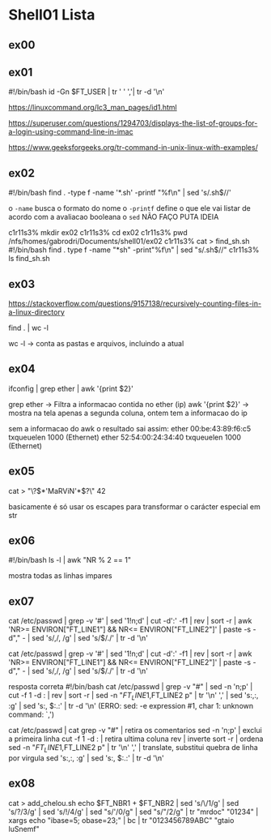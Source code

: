 # Shell01 Lista
## ex00
## ex01
#!/bin/bash
id -Gn $FT_USER | tr ' ' ','| tr -d '\n'

https://linuxcommand.org/lc3_man_pages/id1.html

https://superuser.com/questions/1294703/displays-the-list-of-groups-for-a-login-using-command-line-in-imac

https://www.geeksforgeeks.org/tr-command-in-unix-linux-with-examples/

## ex02
#!/bin/bash
find . -type f -name '*.sh' -printf "%f\n" | sed 's/\.sh$//'

o `-name` busca o formato do nome
o `-printf` define o que ele vai listar de acordo com a avaliacao booleana
o `sed` NÃO FAÇO PUTA IDEIA

c1r11s3% mkdir ex02
c1r11s3% cd ex02
c1r11s3% pwd
/nfs/homes/gabrodri/Documents/shell01/ex02
c1r11s3% cat > find_sh.sh
#!/bin/bash
find . type f -name "*sh" -print"%f\n" | sed "s/\.sh$//"
c1r11s3% ls
find_sh.sh

## ex03
https://stackoverflow.com/questions/9157138/recursively-counting-files-in-a-linux-directory


find . | wc -l

wc -l  → conta as pastas e arquivos, incluindo a atual

## ex04
ifconfig | grep ether | awk '{print $2}'

grep ether → Filtra a informacao contida no ether (ip)
awk '{print $2}' → mostra na tela apenas a segunda coluna, ontem tem a informacao do ip

sem a informacao do awk o resultado sai assim:
ether 00:be:43:89:f6:c5  txqueuelen 1000  (Ethernet)
ether 52:54:00:24:34:40  txqueuelen 1000  (Ethernet)

## ex05
cat > \"\\\?\$\*\'MaRViN\'\*\$\?\\\" 42   	


basicamente é só usar os escapes para transformar o carácter especial em str

## ex06
#!/bin/bash
ls -l | awk "NR % 2 == 1"

mostra todas as linhas impares

## ex07
cat /etc/passwd | grep -v '\#' | sed '1!n;d' | cut -d':' -f1 | rev | sort -r | awk 'NR>= ENVIRON["FT_LINE1"] && NR<= ENVIRON["FT_LINE2"]' | paste -s -d"," - | sed 's/,/, /g' | sed 's/$/./' | tr -d '\n'


cat /etc/passwd | grep -v '\#' | sed '1!n;d' | cut -d':' -f1 | rev | sort -r | awk 'NR>= ENVIRON["FT_LINE1"] && NR<= ENVIRON["FT_LINE2"]' | paste -s -d"," - | sed 's/,/, /g' | sed 's/$/./' | tr -d '\n'

resposta correta
#!/bin/bash
cat /etc/passwd | grep -v "#" | sed -n 'n;p' | cut -f 1 -d : | rev | sort -r | sed -n "$FT_LINE1,$FT_LINE2 p" | tr '\n' ',' | sed 's:,:, :g' | sed 's:, $:.:' | tr -d '\n' 
(ERRO: sed: -e expression #1, char 1: unknown command: `,')

cat /etc/passwd |  cat
grep -v "#" |  retira os comentarios
sed -n 'n;p' |  exclui a primeira linha
cut -f 1 -d : |  retira ultima coluna
rev |  inverte
sort -r | ordena
sed -n "$FT_LINE1,$FT_LINE2 p" | 
tr '\n' ',' |  translate, substitui quebra de linha por virgula
sed 's:,:, :g' | 
sed 's:, $:.:' | 
tr -d '\n'

## ex08
cat > add_chelou.sh
echo $FT_NBR1 + $FT_NBR2 | sed 's/\\/1/g' | sed 's/?/3/g' | sed 's/!/4/g' | sed "s/\'/0/g" | sed "s/\"/2/g" | tr "mrdoc" "01234" | xargs echo "ibase=5; obase=23;" | bc | tr "0123456789ABC" "gtaio luSnemf"